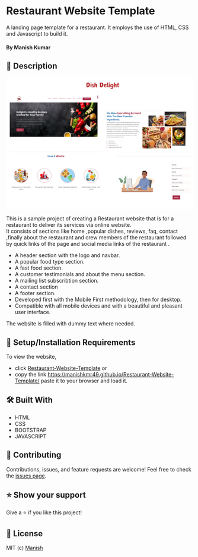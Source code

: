 
# Restaurant Website Template

A landing page template for a restaurant. It employs the use of HTML, CSS and Javascript to build it.

#### By **Manish Kumar**

## 📖 Description

![ScreenShot](assets/readme/preview.png)

This is a sample project of creating a Restaurant website that is for a restaurant to deliver its services via online website.
<br>
It consists of sections like home ,popular dishes, reviews, faq, contact ,finally about the restaurant and crew members of the restaurant followed by quick links of the page and social media links of the restaurant .

* A header section with the logo and navbar.
* A popular food type section.
* A fast food section.
* A customer testimonials and about the menu section.
* A mailing list subscribtion section.
* A contact section
* A footer section.
* Developed first with the Mobile First methodology, then for desktop.
* Compatible with all mobile devices and with a beautiful and pleasant user interface.

The website is filled with dummy text where needed. 


## 🚀 Setup/Installation Requirements

To view the website, 
* click [Restaurant-Website-Template](https://dish-delight-restaurant-web-page.netlify.app/)
or 
* copy the link https://manishkmr49.github.io/Restaurant-Website-Template/ paste it to your browser and load it.  

## 🛠 Built With

* HTML
* CSS
* BOOTSTRAP
* JAVASCRIPT

## 🤝 Contributing 

Contributions, issues, and feature requests are welcome! Feel free to check the [issues page](/issues).

## ⭐️ Show your support 

Give a ⭐️ if you like this project!


## 📝 License


MIT (c) [Manish](https://github.com/manishkmr49) 
